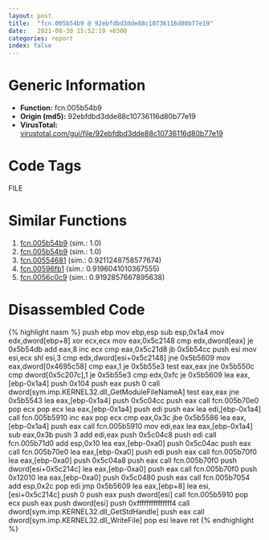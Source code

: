 ```yaml
---
layout: post
title:  "fcn.005b54b9 @ 92ebfdbd3dde88c10736116d80b77e19"
date:   2021-08-30 15:52:19 +0300
categories: report
index: false
---
```


# Generic Information
- **Function:** fcn.005b54b9
- **Origin (md5):** 92ebfdbd3dde88c10736116d80b77e19
- **VirusTotal:** [virustotal.com/gui/file/92ebfdbd3dde88c10736116d80b77e19][virustotal_ref]

# Code Tags
<span class="tag" id="FILE">FILE</span>


# Similar Functions

1. [fcn.005b54b9][similar_1_ref] (sim.: 1.0)
2. [fcn.005b54b9][similar_2_ref] (sim.: 1.0)
3. [fcn.00554681][similar_3_ref] (sim.: 0.9211248758577674)
4. [fcn.00596fb1][similar_4_ref] (sim.: 0.9196041010367555)
5. [fcn.0056c0c9][similar_5_ref] (sim.: 0.9192857667895638)


# Disassembled Code

{% highlight nasm %}
push ebp
mov ebp,esp
sub esp,0x1a4
mov edx,dword[ebp+8]
xor ecx,ecx
mov eax,0x5c2148
cmp edx,dword[eax]
je 0x5b54db
add eax,8
inc ecx
cmp eax,0x5c21d8
jb 0x5b54cc
push esi
mov esi,ecx
shl esi,3
cmp edx,dword[esi+0x5c2148]
jne 0x5b5609
mov eax,dword[0x4695c58]
cmp eax,1
je 0x5b55e3
test eax,eax
jne 0x5b550c
cmp dword[0x5c207c],1
je 0x5b55e3
cmp edx,0xfc
je 0x5b5609
lea eax,[ebp-0x1a4]
push 0x104
push eax
push 0
call dword[sym.imp.KERNEL32.dll_GetModuleFileNameA]
test eax,eax
jne 0x5b5543
lea eax,[ebp-0x1a4]
push 0x5c04cc
push eax
call fcn.005b70e0
pop ecx
pop ecx
lea eax,[ebp-0x1a4]
push edi
push eax
lea edi,[ebp-0x1a4]
call fcn.005b5910
inc eax
pop ecx
cmp eax,0x3c
jbe 0x5b5586
lea eax,[ebp-0x1a4]
push eax
call fcn.005b5910
mov edi,eax
lea eax,[ebp-0x1a4]
sub eax,0x3b
push 3
add edi,eax
push 0x5c04c8
push edi
call fcn.005b71d0
add esp,0x10
lea eax,[ebp-0xa0]
push 0x5c04ac
push eax
call fcn.005b70e0
lea eax,[ebp-0xa0]
push edi
push eax
call fcn.005b70f0
lea eax,[ebp-0xa0]
push 0x5c04a8
push eax
call fcn.005b70f0
push dword[esi+0x5c214c]
lea eax,[ebp-0xa0]
push eax
call fcn.005b70f0
push 0x12010
lea eax,[ebp-0xa0]
push 0x5c0480
push eax
call fcn.005b7054
add esp,0x2c
pop edi
jmp 0x5b5609
lea eax,[ebp+8]
lea esi,[esi+0x5c214c]
push 0
push eax
push dword[esi]
call fcn.005b5910
pop ecx
push eax
push dword[esi]
push 0xfffffffffffffff4
call dword[sym.imp.KERNEL32.dll_GetStdHandle]
push eax
call dword[sym.imp.KERNEL32.dll_WriteFile]
pop esi
leave 
ret 
{% endhighlight %}


[similar_1_ref]: /report/fcn.005b54b9@94e69b06aa5afa1982c99238f6dc497c
[similar_2_ref]: /report/fcn.005b54b9@2694aedb5e4f4308d70d56b7790b8855
[similar_3_ref]: /report/fcn.00554681@e4fcd7637c2a9a1e4f16c358278a6a06
[similar_4_ref]: /report/fcn.00596fb1@fd515d36e5c3696f076b92b737a2556c
[similar_5_ref]: /report/fcn.0056c0c9@411abc0a88b1072e29c624228aa4fa16
[virustotal_ref]: https://www.virustotal.com/gui/file/92ebfdbd3dde88c10736116d80b77e19